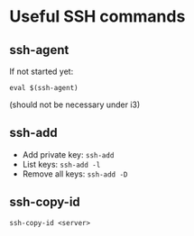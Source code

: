 # Useful SSH commands
## ssh-agent
If not started yet:
```
eval $(ssh-agent)
```
(should not be necessary under i3)

## ssh-add
* Add private key: ```ssh-add```
* List keys: ```ssh-add -l```
* Remove all keys: ```ssh-add -D```

## ssh-copy-id
```
ssh-copy-id <server>
```
